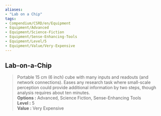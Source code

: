 ```yaml
---
aliases:
- "Lab on a Chip"
tags:
- Compendium/CSRD/en/Equipment
- Equipment/Advanced
- Equipment/Science-Fiction
- Equipment/Sense-Enhancing-Tools
- Equipment/Level/5
- Equipment/Value/Very-Expensive
---
```


  
## Lab-on-a-Chip  
  
>Portable 15 cm (6 inch) cube with many inputs and readouts (and network connections). Eases any research task where small-scale perception could provide additional information by two steps, though analysis requires about ten minutes.  
> **Options :** Advanced, Science Fiction, Sense-Enhancing Tools  
> **Level :** 5  
> **Value :** Very Expensive